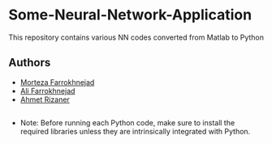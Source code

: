 # Some-Neural-Network-Application
This repository contains various NN codes converted from Matlab to Python




## Authors

- [Morteza Farrokhnejad](https://github.com/IAmFarrokhnejad)
- [Ali Farrokhnejad](https://www.github.com/afr0011)
- [Ahmet Rizaner](https://scholar.google.com/citations?hl=tr&user=A5l1iE8AAAAJ&view_op=list_works&sortby=pubdate)


##

  - Note: Before running each Python code, make sure to install the required libraries unless they are intrinsically integrated with Python.
